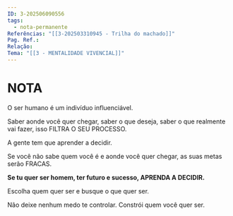 ```yaml
---
ID: 3-202506090556
tags:
  - nota-permanente
Referências: "[[3-202503310945 - Trilha do machado]]"
Pag. Ref.: 
Relação: 
Tema: "[[3 - MENTALIDADE VIVENCIAL]]"
---
```

# NOTA 

O ser humano é um indivíduo influenciável.

Saber aonde você quer chegar, saber o que deseja, saber o que realmente vai fazer, isso FILTRA O SEU PROCESSO.

A gente tem que aprender a decidir.

Se você não sabe quem você é e aonde você quer chegar, as suas metas serão FRACAS.

**Se tu quer ser homem, ter futuro e sucesso, APRENDA A DECIDIR.**

Escolha quem quer ser e busque o que quer ser.

Não deixe nenhum medo te controlar. Constrói quem você quer ser.

